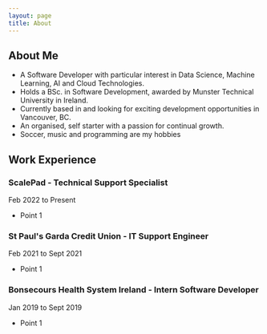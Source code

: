 ```yaml
---
layout: page
title: About
---
```


## About Me

- A Software Developer with particular interest in Data Science, Machine Learning, AI and Cloud Technologies.
- Holds a BSc. in Software Development, awarded by Munster Technical University in Ireland.
- Currently based in and looking for exciting development opportunities in Vancouver, BC.
- An organised, self starter with a passion for continual growth.
- Soccer, music and programming are my hobbies

## Work Experience

### ScalePad - Technical Support Specialist

Feb 2022 to Present

- Point 1

### St Paul's Garda Credit Union - IT Support Engineer

Feb 2021 to Sept 2021

- Point 1

### Bonsecours Health System Ireland - Intern Software Developer

Jan 2019 to Sept 2019

- Point 1
